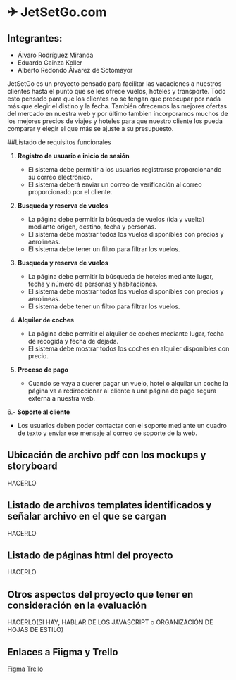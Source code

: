 # ✈ JetSetGo.com

## Integrantes:
  - Álvaro Rodríguez Miranda
  - Eduardo Gainza Koller
  - Alberto Redondo Álvarez de Sotomayor

JetSetGo es un proyecto pensado para facilitar las vacaciones a nuestros clientes hasta el punto que se les ofrece vuelos, hoteles y transporte. Todo esto pensado para que los clientes no se tengan que preocupar por nada más que elegir el distino y la fecha. También ofrecemos las mejores ofertas del mercado en nuestra web y por último tambien incorporamos muchos de los mejores precios de viajes y hoteles para que nuestro cliente los pueda comparar y elegir el que más se ajuste a su presupuesto.

##Listado de requisitos funcionales

1. **Registro de usuario e inicio de sesión**
   - El sistema debe permitir a los usuarios registrarse proporcionando su correo electrónico.
   - El sistema deberá enviar un correo de verificación al correo proporcionado por el cliente.
  
2. **Busqueda y reserva de vuelos**
   - La página debe permitir la búsqueda de vuelos (ida y vuelta) mediante origen, destino, fecha y personas.
   - El sistema debe mostrar todos los vuelos disponibles con precios y aerolíneas.
   - El sistema debe tener un filtro para filtrar los vuelos.

  
3. **Busqueda y reserva de vuelos**
   - La página debe permitir la búsqueda de hoteles mediante lugar, fecha y número de personas y habitaciones.
   - El sistema debe mostrar todos los vuelos disponibles con precios y aerolíneas.
   - El sistema debe tener un filtro para filtrar los vuelos.
  
  
4. **Alquiler de coches**
   - La página debe permitir el alquiler de coches mediante lugar, fecha de recogida y fecha de dejada.
   - El sistema debe mostrar todos los coches en alquiler disponibles con precio.
  
  
5. **Proceso de pago**
   - Cuando se vaya a querer pagar un vuelo, hotel o alquilar un coche la página va a redireccionar al cliente a una página de pago segura externa a nuestra web.

6.- **Soporte al cliente**
  - Los usuarios deben poder contactar con el soporte mediante un cuadro de texto y enviar ese mensaje al correo de soporte de la web.

## Ubicación de archivo pdf con los mockups y storyboard
HACERLO

## Listado de archivos templates identificados y señalar archivo en el que se cargan
HACERLO

## Listado de páginas html del proyecto
HACERLO

## Otros aspectos del proyecto que tener en consideración en la evaluación
HACERLO(SI HAY, HABLAR DE LOS JAVASCRIPT o ORGANIZACIÓN DE HOJAS DE ESTILO)

## Enlaces a Fiigma y Trello
[Figma](https://www.figma.com/design/UqzSpLLPJTngih7tOhRIzh/PWM-JetSetGo?node-id=0-1&p=f&t=ME6q2TDeaf2HAh1O-0)
[Trello](https://trello.com/b/XgXWNnZ7/pwm-sprint1)


